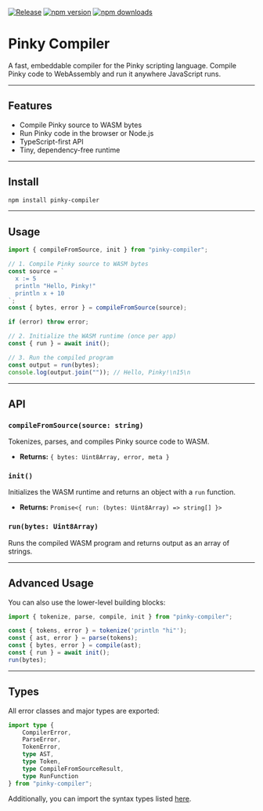 [![Release](https://github.com/KevinBatdorf/pinky-compiler/actions/workflows/release.yml/badge.svg)](https://github.com/KevinBatdorf/pinky-compiler/actions/workflows/release.yml)
[![npm version](https://img.shields.io/npm/v/pinky-compiler.svg)](https://www.npmjs.com/package/pinky-compiler)
[![npm downloads](https://img.shields.io/npm/dm/pinky-compiler.svg)](https://www.npmjs.com/package/pinky-compiler)

# Pinky Compiler

A fast, embeddable compiler for the Pinky scripting language.
Compile Pinky code to WebAssembly and run it anywhere JavaScript runs.

---

## Features

-  Compile Pinky source to WASM bytes
-  Run Pinky code in the browser or Node.js
-  TypeScript-first API
-  Tiny, dependency-free runtime

---

## Install

```sh
npm install pinky-compiler
```

---

## Usage

```ts
import { compileFromSource, init } from "pinky-compiler";

// 1. Compile Pinky source to WASM bytes
const source = `
  x := 5
  println "Hello, Pinky!"
  println x + 10
`;
const { bytes, error } = compileFromSource(source);

if (error) throw error;

// 2. Initialize the WASM runtime (once per app)
const { run } = await init();

// 3. Run the compiled program
const output = run(bytes);
console.log(output.join("")); // Hello, Pinky!\n15\n
```

---

## API

### `compileFromSource(source: string)`

Tokenizes, parses, and compiles Pinky source code to WASM.

-  **Returns:** `{ bytes: Uint8Array, error, meta }`

### `init()`

Initializes the WASM runtime and returns an object with a `run` function.

-  **Returns:** `Promise<{ run: (bytes: Uint8Array) => string[] }>`

### `run(bytes: Uint8Array)`

Runs the compiled WASM program and returns output as an array of strings.

---

## Advanced Usage

You can also use the lower-level building blocks:

```ts
import { tokenize, parse, compile, init } from "pinky-compiler";

const { tokens, error } = tokenize('println "hi"');
const { ast, error } = parse(tokens);
const { bytes, error } = compile(ast);
const { run } = await init();
run(bytes);
```

---

## Types

All error classes and major types are exported:

```ts
import type {
    CompilerError,
    ParseError,
    TokenError,
    type AST,
    type Token,
    type CompileFromSourceResult,
    type RunFunction
} from "pinky-compiler";
```

Additionally, you can import the syntax types listed [here](https://github.com/KevinBatdorf/pinky-compiler/blob/main/src/syntax.ts).
